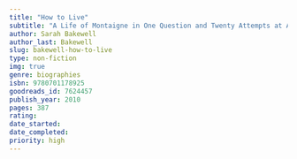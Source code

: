 ```yaml
---
title: "How to Live"
subtitle: "A Life of Montaigne in One Question and Twenty Attempts at An Answer"
author: Sarah Bakewell
author_last: Bakewell
slug: bakewell-how-to-live
type: non-fiction
img: true
genre: biographies
isbn: 9780701178925
goodreads_id: 7624457
publish_year: 2010
pages: 387
rating: 
date_started:
date_completed:
priority: high
---
```

